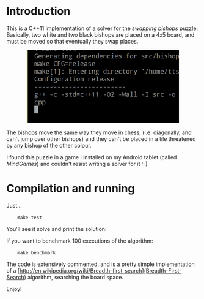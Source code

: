 # Introduction

This is a C++11 implementation of a solver for the
*swapping bishops* puzzle. Basically, two white and
two black bishops are placed on a 4x5 board, and must
be moved so that eventually they swap places.

<center>
<img src="contrib/bishops.gif">
</center>

The bishops move the same way they move in chess,
(i.e. diagonally, and can't jump over other bishops)
and they can't be placed in a tile threatened by
any bishop of the other colour.

I found this puzzle in a game I installed on my Android tablet
(called *MindGames*) and couldn't resist writing a solver for it :-)

# Compilation and running

Just...

        make test

You'll see it solve and print the solution:

If you want to benchmark 100 executions of the algorithm:

        make benchmark

The code is extensively commented, and is a pretty simple
implementation of a [http://en.wikipedia.org/wiki/Breadth-first_search](Breadth-First-Search)
algorithm, searching the board space.

Enjoy!
